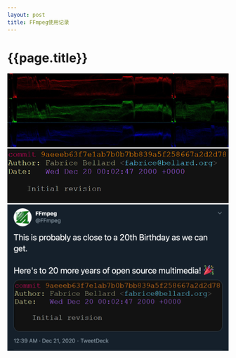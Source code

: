 ```yaml
---
layout: post
title: FFmpeg使用记录
---
```

{{page.title}}
=======================
<img src="/images/posts/2019-07-22/FFmpeg_background.jpeg">
<img src="/images/posts/2019-07-22/FFmpeg_Initial_revision.png">
<img src="/images/posts/2019-07-22/FFmpeg_Initial_revision_Twitter.png">
